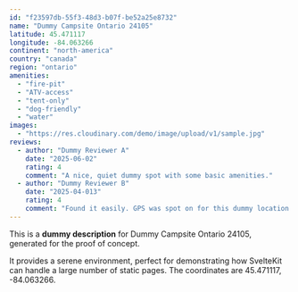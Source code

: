 ```yaml
---
id: "f23597db-55f3-48d3-b07f-be52a25e8732"
name: "Dummy Campsite Ontario 24105"
latitude: 45.471117
longitude: -84.063266
continent: "north-america"
country: "canada"
region: "ontario"
amenities:
  - "fire-pit"
  - "ATV-access"
  - "tent-only"
  - "dog-friendly"
  - "water"
images:
  - "https://res.cloudinary.com/demo/image/upload/v1/sample.jpg"
reviews:
  - author: "Dummy Reviewer A"
    date: "2025-06-02"
    rating: 4
    comment: "A nice, quiet dummy spot with some basic amenities."
  - author: "Dummy Reviewer B"
    date: "2025-04-013"
    rating: 4
    comment: "Found it easily. GPS was spot on for this dummy location."
---
```


This is a **dummy description** for Dummy Campsite Ontario 24105, generated for the proof of concept.

It provides a serene environment, perfect for demonstrating how SvelteKit can handle a large number of static pages. The coordinates are 45.471117, -84.063266.
